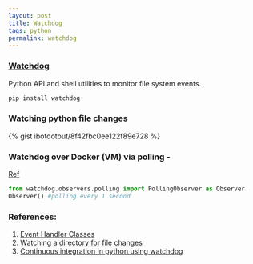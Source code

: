 ```yaml
---
layout: post
title: Watchdog
tags: python
permalink: watchdog
---
```

### [Watchdog](https://github.com/gorakhargosh/watchdog)  
Python API and shell utilities to monitor file system events.

```sh
pip install watchdog
```

### Watching python file changes 

{% gist ibotdotout/8f42fbc0ee122f89e728 %}

### Watchdog over Docker (VM) via polling -
[Ref](http://brunorocha.org/python/watching-a-directory-for-file-changes-with-python.html)

```python
from watchdog.observers.polling import PollingObserver as Observer
Observer() #polling every 1 second
```


### References:
1. [Event Handler Classes](https://pythonhosted.org/watchdog/api.html#event-handler-classes)
2. [Watching a directory for file changes](http://brunorocha.org/python/watching-a-directory-for-file-changes-with-python.html)  
3. [Continuous integration in python using watchdog](http://ginstrom.com/scribbles/2012/05/10/continuous-integration-in-python-using-watchdog/)

